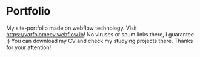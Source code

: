 # Portfolio
My site-portfolio made on webflow technology. 
Visit https://varfolomeev.webflow.io! No viruses or scum links there, I guarantee :)
You can download my CV and check my studying projects there. Thanks for your attention!
